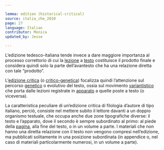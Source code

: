 ```yaml
---

lemma: edition (historical-critical)
source: italia_che_2010
page: 27
language: Italian
contributor: Monica
updated_by: Jesse

---
```

L’edizione tedesco-italiana tende invece a dare maggiore importanza al processo correttorio di cui la [lezione](readingVariant.html) a [testo](text.html) costituisce il prodotto finale e considera quindi solo la parte dell’avantesto che ha una relazione diretta con tale “prodotto”.

L’[edizione critica](editionCritical.html) (o [critico-genetica](editionGenetic.html)) focalizza quindi l’attenzione sul percorso [genetico](genesis.html) o evolutivo del testo, ossia sul movimento [variantistico](variantistica.html) che porta dalle lezioni registrate in [apparato](apparatusCritical.html) a quelle poste a testo (o viceversa).

La caratteristica peculiare di un’edizione critica di filologia d’autore di tipo italiano, perciò, consiste nel mettere subito il lettore davanti a un doppio organismo testuale, che occupa anche due zone tipografiche diverse: il testo e l’apparato, dove il secondo è sempre subordinato al primo: al piede della [pagina](page.html), alla fine del testo, o in un volume a parte. I materiali che non hanno una diretta relazione con il testo non vengono compresi nell’edizione, ma pubblicati solitamente in una posizione subordinata (in appendice o, nel caso di materiali particolarmente numerosi, in un volume a parte).
